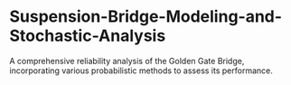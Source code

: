 # Suspension-Bridge-Modeling-and-Stochastic-Analysis
A comprehensive reliability analysis of the Golden Gate Bridge, incorporating various probabilistic methods to assess its performance.
